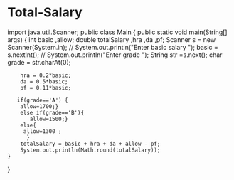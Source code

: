 # Total-Salary
import java.util.Scanner;
public class Main {	
	public static void main(String[] args) {
        int basic ,allow;
        double  totalSalary ,hra ,da ,pf;
        Scanner s = new Scanner(System.in);
        // System.out.println("Enter basic salary ");
        basic = s.nextInt();
         // System.out.println("Enter grade ");
        String str =s.next();
        char grade = str.charAt(0);
        
        hra = 0.2*basic;
        da = 0.5*basic;
        pf = 0.11*basic;

       if(grade=='A') {
        allow=1700;} 
        else if(grade=='B'){ 
           allow=1500;}
        else{
         allow=1300 ;
          }
        totalSalary = basic + hra + da + allow - pf;
        System.out.println(Math.round(totalSalary));
	}
}

